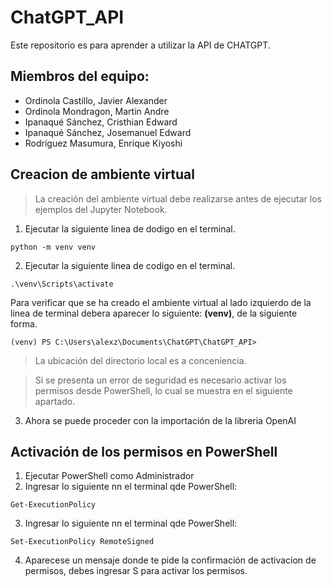 # ChatGPT_API
Este repositorio es para aprender a utilizar la API de CHATGPT.
## Miembros del equipo:
- Ordinola Castillo, Javier Alexander
- Ordinola Mondragon, Martin Andre
- Ipanaqué Sánchez, Cristhian Edward
- Ipanaqué Sánchez, Josemanuel Edward
- Rodríguez Masumura, Enrique Kiyoshi
## Creacion de ambiente virtual
> La creación del ambiente virtual debe realizarse antes de ejecutar los ejemplos del Jupyter Notebook.
1. Ejecutar la siguiente linea de dodigo en el terminal.
```
python -m venv venv
```
2. Ejecutar la siguiente linea de codigo en el terminal.
```
.\venv\Scripts\activate
```
Para verificar que se ha creado el ambiente virtual al lado izquierdo de la linea de terminal debera aparecer lo siguiente: **(venv)**, de la siguiente forma.
```
(venv) PS C:\Users\alexz\Documents\ChatGPT\ChatGPT_API>
```
> La ubicación del directorio local es a conceniencia.

> Si se presenta un error de seguridad es necesario activar los permisos desde PowerShell, lo cual se muestra en el siguiente apartado.
3. Ahora se puede proceder con la importación de la libreria OpenAI
## Activación de los permisos en PowerShell
1. Ejecutar PowerShell como Administrador
2. Ingresar lo siguiente nn el terminal qde PowerShell:
```
Get-ExecutionPolicy
```
3. Ingresar lo siguiente nn el terminal qde PowerShell:
```
Set-ExecutionPolicy RemoteSigned
```
4. Aparecese un mensaje donde te pide la confirmación de activacion de permisos, debes ingresar S para activar los permisos.
